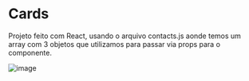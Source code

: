 # Cards

<p>Projeto feito com React, usando o arquivo contacts.js aonde temos um array com 3 objetos que utilizamos para passar via props para o componente. </p>

![image](https://github.com/Nightalone/Cards/assets/90106463/545bc755-df60-445f-b6db-de1f3417e412)

